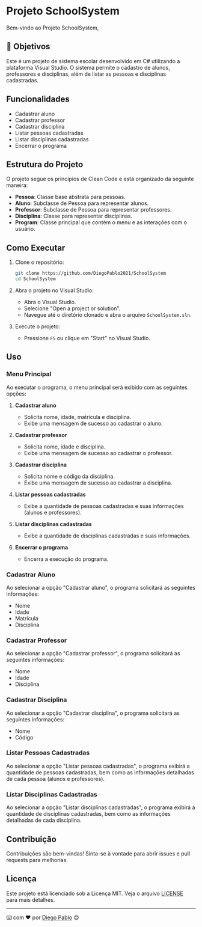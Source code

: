 # Projeto SchoolSystem

Bem-vindo ao Projeto SchoolSystem,

## 🚀 Objetivos
Este é um projeto de sistema escolar desenvolvido em C# utilizando a plataforma Visual Studio. O sistema permite o cadastro de alunos, professores e disciplinas, além de listar as pessoas e disciplinas cadastradas.

## Funcionalidades

- Cadastrar aluno
- Cadastrar professor
- Cadastrar disciplina
- Listar pessoas cadastradas
- Listar disciplinas cadastradas
- Encerrar o programa

## Estrutura do Projeto

O projeto segue os princípios de Clean Code e está organizado da seguinte maneira:

- **Pessoa**: Classe base abstrata para pessoas.
- **Aluno**: Subclasse de Pessoa para representar alunos.
- **Professor**: Subclasse de Pessoa para representar professores.
- **Disciplina**: Classe para representar disciplinas.
- **Program**: Classe principal que contém o menu e as interações com o usuário.

## Como Executar

1. Clone o repositório:

    ```bash
    git clone https://github.com/DiegoPablo2021/SchoolSystem
    cd SchoolSystem
    ```

2. Abra o projeto no Visual Studio:

    - Abra o Visual Studio.
    - Selecione "Open a project or solution".
    - Navegue até o diretório clonado e abra o arquivo `SchoolSystem.sln`.

3. Execute o projeto:

    - Pressione `F5` ou clique em "Start" no Visual Studio.

## Uso

### Menu Principal

Ao executar o programa, o menu principal será exibido com as seguintes opções:

1. **Cadastrar aluno**
   - Solicita nome, idade, matrícula e disciplina.
   - Exibe uma mensagem de sucesso ao cadastrar o aluno.

2. **Cadastrar professor**
   - Solicita nome, idade e disciplina.
   - Exibe uma mensagem de sucesso ao cadastrar o professor.

3. **Cadastrar disciplina**
   - Solicita nome e código da disciplina.
   - Exibe uma mensagem de sucesso ao cadastrar a disciplina.

4. **Listar pessoas cadastradas**
   - Exibe a quantidade de pessoas cadastradas e suas informações (alunos e professores).

5. **Listar disciplinas cadastradas**
   - Exibe a quantidade de disciplinas cadastradas e suas informações.

6. **Encerrar o programa**
   - Encerra a execução do programa.

### Cadastrar Aluno

Ao selecionar a opção "Cadastrar aluno", o programa solicitará as seguintes informações:

- Nome
- Idade
- Matrícula
- Disciplina

### Cadastrar Professor

Ao selecionar a opção "Cadastrar professor", o programa solicitará as seguintes informações:

- Nome
- Idade
- Disciplina

### Cadastrar Disciplina

Ao selecionar a opção "Cadastrar disciplina", o programa solicitará as seguintes informações:

- Nome
- Código

### Listar Pessoas Cadastradas

Ao selecionar a opção "Listar pessoas cadastradas", o programa exibirá a quantidade de pessoas cadastradas, bem como as informações detalhadas de cada pessoa (alunos e professores).

### Listar Disciplinas Cadastradas

Ao selecionar a opção "Listar disciplinas cadastradas", o programa exibirá a quantidade de disciplinas cadastradas, bem como as informações detalhadas de cada disciplina.

## Contribuição

Contribuições são bem-vindas! Sinta-se à vontade para abrir issues e pull requests para melhorias.

## Licença

Este projeto está licenciado sob a Licença MIT. Veja o arquivo [LICENSE](LICENSE) para mais detalhes.

---
⌨️ com ❤️ por [Diego Pablo](https://github.com/DiegoPablo2021) 😊
